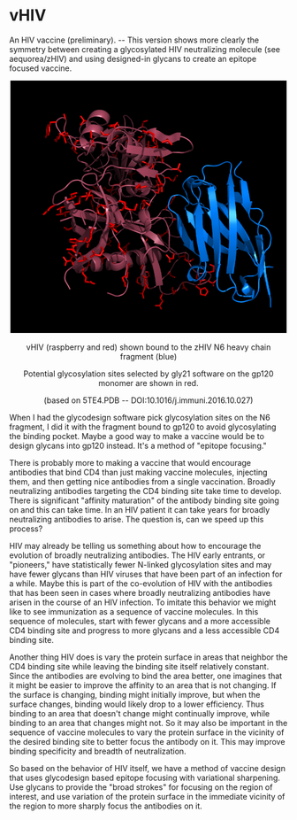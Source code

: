 # vHIV
An HIV vaccine (preliminary). -- This version shows more clearly the symmetry between creating a glycosylated HIV neutralizing molecule (see aequorea/zHIV) and using designed-in glycans to create an epitope focused vaccine.
<p align="center">
  <img src="vHIV2.png" width="500"/>
</p>
<p align="center">
  vHIV (raspberry and red) shown bound to the zHIV N6 heavy chain fragment (blue)
</p>
<p align="center">
  Potential glycosylation sites selected by gly21 software on the gp120 monomer are shown in red.
</p>
<p align="center">
  (based on 5TE4.PDB -- DOI:10.1016/j.immuni.2016.10.027)
</p>
<p>
When I had the glycodesign software pick glycosylation sites on the N6 fragment, I did it with the fragment bound to gp120 to avoid glycosylating the binding pocket. Maybe a good way to make a vaccine would be to design glycans into gp120 instead. It's a method of "epitope focusing."
</p>
<p>
There is probably more to making a vaccine that would encourage antibodies that bind CD4 than just making vaccine molecules, injecting them, and then getting nice antibodies from a single vaccination. Broadly neutralizing antibodies targeting the CD4 binding site take time to develop. There is significant "affinity maturation" of the antibody binding site going on and this can take time. In an HIV patient it can take years for broadly neutralizing antibodies to arise. The question is, can we speed up this process?
</p>
<p>
HIV may already be telling us something about how to encourage the evolution of broadly neutralizing antibodies. The HIV early entrants, or "pioneers," have statistically fewer N-linked glycosylation sites and may have fewer glycans than HIV viruses that have been part of an infection for a while. Maybe this is part of the co-evolution of HIV with the antibodies that has been seen in cases where broadly neutralizing antibodies have arisen in the course of an HIV infection. To imitate this behavior we might like to see immunization as a sequence of vaccine molecules. In this sequence of molecules, start with fewer glycans and a more accessible CD4 binding site and progress to more glycans and a less accessible CD4 binding site. 
</p>
<p>
Another thing HIV does is vary the protein surface in areas that neighbor the CD4 binding site while leaving the binding site itself relatively constant. Since the antibodies are evolving to bind the area better, one imagines that it might be easier to improve the affinity to an area that is not changing. If the surface is changing, binding might initially improve, but when the surface changes, binding would likely drop to a lower efficiency. Thus binding to an area that doesn't change might continually improve, while binding to an area that changes might not. So it may also be important in the sequence of vaccine molecules to vary the protein surface in the vicinity of the desired binding site to better focus the antibody on it. This may improve binding specificity and breadth of neutralization.
</p>
<p>
So based on the behavior of HIV itself, we have a method of vaccine design that uses glycodesign based epitope focusing with variational sharpening. Use glycans to provide the "broad strokes" for focusing on the region of interest, and use variation of the protein surface in the immediate vicinity of the region to more sharply focus the antibodies on it.
</p>
